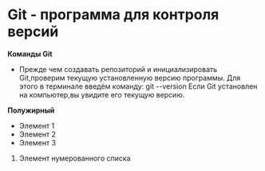 # Git - программа для контроля версий

**Команды Git**

* Прежде чем создавать репозиторий и инициализировать Git,проверим текущую установленную версию программы. Для этого в терминале введём команду: git --version
Если Git установлен на компьютер,вы увидите его текущую версию. 

**Полужирный**

* Элемент 1
* Элемент 2
* Элемент 3

1. Элемент нумерованного списка